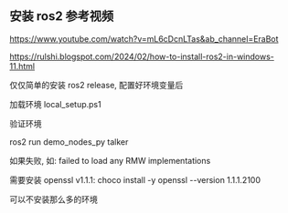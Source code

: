 ## 安装 ros2 参考视频

https://www.youtube.com/watch?v=mL6cDcnLTas&ab_channel=EraBot

https://rulshi.blogspot.com/2024/02/how-to-install-ros2-in-windows-11.html

仅仅简单的安装 ros2 release, 配置好环境变量后

加载环境 local_setup.ps1

验证环境

ros2 run demo_nodes_py talker

如果失败, 如: failed to load any RMW implementations

需要安装 openssl v1.1.1: choco install -y openssl --version 1.1.1.2100

可以不安装那么多的环境
